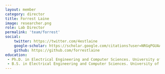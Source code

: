 ```yaml
---
layout: member
category: director
title: Forrest Laine
image: researcher.png
role: Lab Director
permalink: 'team/forrest'
social:
    twitter: https://twitter.com/4estlaine
    google-scholar: https://scholar.google.com/citations?user=NRGqPGUAAAAJ&hl=en&oi=ao
    github: https://github.com/forrestlaine
education:
 - Ph.D. in Electrical Engineering and Computer Sciences. University of California, Berkeley, August 2021.
 - B.S. in Electrical Engineering and Computer Sciences. University of California, Berkeley, May 2015.
---
```

